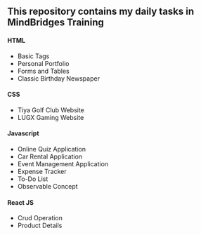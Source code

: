 <h2>This repository contains my daily tasks in MindBridges Training</h2>
<h4>HTML</h4>
<ul>
  <li>Basic Tags</li>
  <li>Personal Portfolio</li>
  <li>Forms and Tables</li>
  <li>Classic Birthday Newspaper</li>
</ul>
<h4>CSS</h4>
<ul>
  <li>Tiya Golf Club Website</li>
  <li>LUGX Gaming Website</li>
</ul>
<h4>Javascript</h4>
<ul>
  <li>Online Quiz Application</li>
  <li>Car Rental Application</li>
  <li>Event Management Application</li>
  <li>Expense Tracker</li>
  <li>To-Do List</li>
  <li>Observable Concept</li>
</ul>
<h4>React JS</h4>
<ul>
  <li>Crud Operation</li>
  <li>Product Details</li>
</ul>
